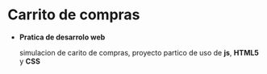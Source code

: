 # Carrito de compras
* __Pratica de desarrolo web__

  simulacion de carito de compras, proyecto partico de uso de __js__, __HTML5__ y __CSS__
